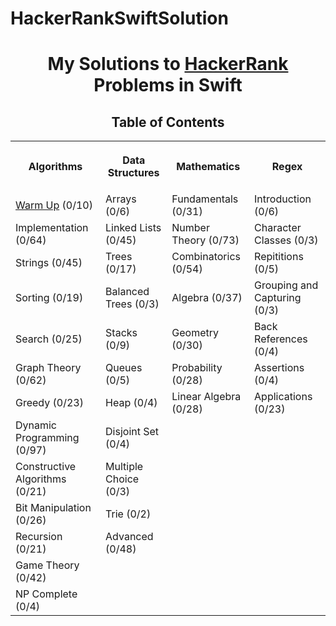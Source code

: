 # HackerRankSwiftSolution
<h1 align="center">My Solutions to <a href="https://www.hackerrank.com/dashboard">HackerRank</a> Problems in Swift</h1>
<h2 align="center">Table of Contents</h2>
<table style="width:100%">
<tr>
<th><p align="center">Algorithms</p></th>
<th><p align="center">Data Structures</p></th>
<th><p align="center">Mathematics</p></th>
<th><p align="center">Regex</p></th>
</tr>
<tr>
<td><a align="center" href="/Algorithms/Warm%20Up">Warm Up</a> (0/10)</td>
<td><a align="center">Arrays</a> (0/6)</td>
<td>Fundamentals (0/31)</td>
<td>Introduction (0/6)</td>
</tr>
<tr>
<td><a align="center">Implementation</a> (0/64)</td>
<td>Linked Lists (0/45)</td>
<td>Number Theory (0/73)</td>
<td>Character Classes (0/3)</td>
</tr>
<tr>
<td><a align="center">Strings</a> (0/45)</td>
<td>Trees (0/17)</td>
<td>Combinatorics (0/54)</td>
<td>Repititions (0/5)</td>
</tr>
<tr>
<td>Sorting (0/19)</td>
<td>Balanced Trees (0/3)</td>
<td>Algebra (0/37)</td>
<td>Grouping and Capturing (0/3)</td>
</tr>
<tr>
<td>Search (0/25)</td>
<td><a align="center">Stacks</a> (0/9)</td>
<td>Geometry (0/30)</td>
<td>Back References (0/4)</td>
</tr>
<tr>
<td>Graph Theory (0/62)</td>
<td>Queues (0/5)</td>
<td>Probability (0/28)</td>
<td>Assertions (0/4)</td>
</tr>
<tr>
<td>Greedy (0/23)</td>
<td>Heap (0/4)</td>
<td>Linear Algebra (0/28)</td>
<td>Applications (0/23)</td>
</tr>
<tr>
<td>Dynamic Programming (0/97)</td>
<td>Disjoint Set (0/4)</td>
<td></td>
<td></td>
</tr>
<tr>
<td>Constructive Algorithms (0/21)</td>
<td>Multiple Choice (0/3)</td>
<td></td>
<td></td>
</tr>
<tr>
<td><a align="center">Bit Manipulation</a> (0/26)</td>
<td>Trie (0/2)</td>
<td></td>
<td></td>
</tr>
<tr>
<td>Recursion (0/21)</td>
<td>Advanced (0/48)</td>
<td></td>
<td></td>
</tr>
<tr>
<td>Game Theory (0/42)</td>
<td></td>
<td></td>
<td></td>
</tr>
<tr>
<td>NP Complete (0/4)</td>
<td></td>
<td></td>
<td></td>
</tr>
</table>
<br>
